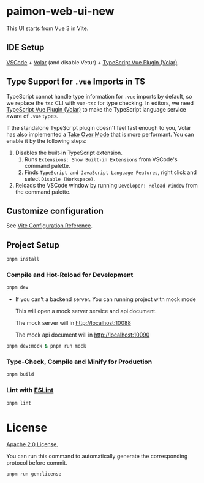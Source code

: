 # paimon-web-ui-new

This UI starts from Vue 3 in Vite.

## IDE Setup

[VSCode](https://code.visualstudio.com/) + [Volar](https://marketplace.visualstudio.com/items?itemName=Vue.volar) (and disable Vetur) + [TypeScript Vue Plugin (Volar)](https://marketplace.visualstudio.com/items?itemName=Vue.vscode-typescript-vue-plugin).

## Type Support for `.vue` Imports in TS

TypeScript cannot handle type information for `.vue` imports by default, so we replace the `tsc` CLI with `vue-tsc` for type checking. In editors, we need [TypeScript Vue Plugin (Volar)](https://marketplace.visualstudio.com/items?itemName=Vue.vscode-typescript-vue-plugin) to make the TypeScript language service aware of `.vue` types.

If the standalone TypeScript plugin doesn't feel fast enough to you, Volar has also implemented a [Take Over Mode](https://github.com/johnsoncodehk/volar/discussions/471#discussioncomment-1361669) that is more performant. You can enable it by the following steps:

1. Disables the built-in TypeScript extension.
    1) Runs `Extensions: Show Built-in Extensions` from VSCode's command palette.
    2) Finds `TypeScript and JavaScript Language Features`, right click and select `Disable (Workspace)`.
2. Reloads the VSCode window by running `Developer: Reload Window` from the command palette.

## Customize configuration

See [Vite Configuration Reference](https://vitejs.dev/config/).

## Project Setup

```sh
pnpm install
```

### Compile and Hot-Reload for Development

```sh
pnpm dev
```

- If you can't a backend server. You can running project with mock mode

    This will open a mock server service and api document.

    The mock server will in [http://localhost:10088](http://localhost:10088)

    The mock api document will in [http://localhost:10090](http://localhost:10090)

```sh
pnpm dev:mock & pnpm run mock
```

### Type-Check, Compile and Minify for Production

```sh
pnpm build
```

### Lint with [ESLint](https://eslint.org/)

```sh
pnpm lint
```

# License

[Apache 2.0 License.](/LICENSE)

You can run this command to automatically generate the corresponding protocol before commit.

```sh
pnpm run gen:license
```
